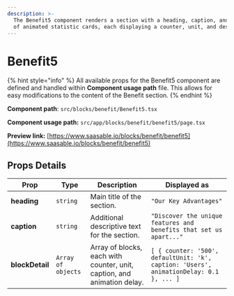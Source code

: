 ```yaml
---
description: >-
  The Benefit5 component renders a section with a heading, caption, and a grid
  of animated statistic cards, each displaying a counter, unit, and description.
---
```


# Benefit5

{% hint style="info" %}
All available props for the Benefit5 component are defined and handled within **Component usage path** file. This allows for easy modifications to the content of the Benefit section.
{% endhint %}

**Component path**: `src/blocks/benefit/Benefit5.tsx`

**Component usage path:**  `src/app/blocks/benefit/benefit5/page.tsx`

**Preview link:** [https://www.saasable.io/blocks/benefit/benefit5](https://www.saasable.io/blocks/benefit/benefit5)

## Props Details&#x20;

| Prop            | Type               | Description                                                             | Displayed as                                                                           |
| --------------- | ------------------ | ----------------------------------------------------------------------- | -------------------------------------------------------------------------------------- |
| **heading**     | `string`           | Main title of the section.                                              | `"Our Key Advantages"`                                                                 |
| **caption**     | `string`           | Additional descriptive text for the section.                            | `"Discover the unique features and benefits that set us apart..."`                     |
| **blockDetail** | `Array of objects` | Array of blocks, each with counter, unit, caption, and animation delay. | `[ { counter: '500', defaultUnit: 'k', caption: 'Users', animationDelay: 0.1 }, ... ]` |

